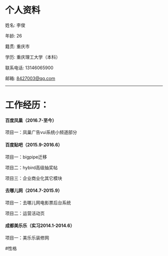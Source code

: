 # 个人资料

姓名: 李俊

年龄: 26

籍贯: 重庆市

学历: 重庆理工大学（本科）

联系电话: 13146065900

邮箱: 8427003@qq.com

---

# 工作经历：


#### 百度凤巢（2016.7-至今）

项目一：凤巢广告vui系统小频道部分

#### 百度贴吧（2015.9-2016.6）

项目一：bigpipe迁移

项目二：hybird高级抽奖帖

项目三：企业商业化其它模块
    
#### 去哪儿网（2014.7-2015.9）

项目一：去哪儿网电影票后台系统

项目二：运营活动页

#### 成都美乐乐（实习2014.1-2014.6）

项目一：美乐乐装修网

#性格